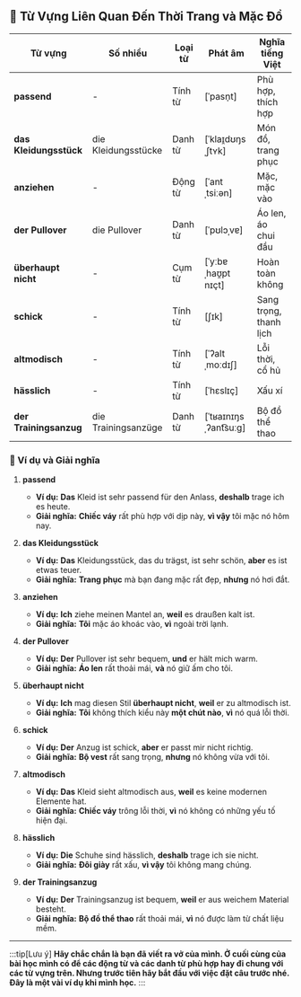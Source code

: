 ## **👗 Từ Vựng Liên Quan Đến Thời Trang và Mặc Đồ**

|**Từ vựng**|**Số nhiều**|**Loại từ**|**Phát âm**|**Nghĩa tiếng Việt**|
|---|---|---|---|---|
|**passend**|-|Tính từ|[ˈpasn̩t]|Phù hợp, thích hợp|
|**das Kleidungsstück**|die Kleidungsstücke|Danh từ|[ˈklaɪ̯dʊŋsˌʃtʏk]|Món đồ, trang phục|
|**anziehen**|-|Động từ|[ˈantˌtsiːən]|Mặc, mặc vào|
|**der Pullover**|die Pullover|Danh từ|[ˈpʊlɔˌvɐ]|Áo len, áo chui đầu|
|**überhaupt nicht**|-|Cụm từ|[ˈyːbɐˌhaʊ̯pt nɪçt]|Hoàn toàn không|
|**schick**|-|Tính từ|[ʃɪk]|Sang trọng, thanh lịch|
|**altmodisch**|-|Tính từ|[ˈʔaltˌmoːdɪʃ]|Lỗi thời, cổ hủ|
|**hässlich**|-|Tính từ|[ˈhɛslɪç]|Xấu xí|
|**der Trainingsanzug**|die Trainingsanzüge|Danh từ|[ˈtʁaɪnɪŋsˌʔant͡suːɡ]|Bộ đồ thể thao|

### **📌 Ví dụ và Giải nghĩa**

1. **passend**
    
    - **Ví dụ:** **Das** Kleid ist sehr passend für den Anlass, **deshalb** trage ich es heute.
    - **Giải nghĩa:** **Chiếc váy** rất phù hợp với dịp này, **vì vậy** tôi mặc nó hôm nay.
2. **das Kleidungsstück**
    
    - **Ví dụ:** **Das** Kleidungsstück, das du trägst, ist sehr schön, **aber** es ist etwas teuer.
    - **Giải nghĩa:** **Trang phục** mà bạn đang mặc rất đẹp, **nhưng** nó hơi đắt.
3. **anziehen**
    
    - **Ví dụ:** **Ich** ziehe meinen Mantel an, **weil** es draußen kalt ist.
    - **Giải nghĩa:** **Tôi** mặc áo khoác vào, **vì** ngoài trời lạnh.
4. **der Pullover**
    
    - **Ví dụ:** **Der** Pullover ist sehr bequem, **und** er hält mich warm.
    - **Giải nghĩa:** **Áo len** rất thoải mái, **và** nó giữ ấm cho tôi.
5. **überhaupt nicht**
    
    - **Ví dụ:** **Ich** mag diesen Stil **überhaupt nicht**, **weil** er zu altmodisch ist.
    - **Giải nghĩa:** **Tôi** không thích kiểu này **một chút nào**, **vì** nó quá lỗi thời.
6. **schick**
    
    - **Ví dụ:** **Der** Anzug ist schick, **aber** er passt mir nicht richtig.
    - **Giải nghĩa:** **Bộ vest** rất sang trọng, **nhưng** nó không vừa với tôi.
7. **altmodisch**
    
    - **Ví dụ:** **Das** Kleid sieht altmodisch aus, **weil** es keine modernen Elemente hat.
    - **Giải nghĩa:** **Chiếc váy** trông lỗi thời, **vì** nó không có những yếu tố hiện đại.
8. **hässlich**
    
    - **Ví dụ:** **Die** Schuhe sind hässlich, **deshalb** trage ich sie nicht.
    - **Giải nghĩa:** **Đôi giày** rất xấu, **vì vậy** tôi không mang chúng.
9. **der Trainingsanzug**
    
    - **Ví dụ:** **Der** Trainingsanzug ist bequem, **weil** er aus weichem Material besteht.
    - **Giải nghĩa:** **Bộ đồ thể thao** rất thoải mái, **vì** nó được làm từ chất liệu mềm.


---
:::tip[Lưu ý]
**Hãy chắc chắn là bạn đã viết ra vở của mình. Ở cuối cùng của bài học mình có để các động từ và các danh từ phù hợp hay đi chung với các từ vựng trên. Nhưng trước tiên hãy bắt đầu với việc đặt câu trước nhé. Đây là một vài ví dụ khi mình học.**
:::